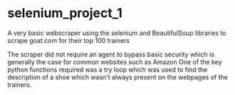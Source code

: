 # selenium_project_1
A very basic webscraper using the selenium and BeautifulSoup libraries to scrape goat.com for their top 100 trainers

The scraper did not require an agent to bypass basic security which is generally the case for common websites such as Amazon
One of the key python functions required was a try loop which was used to find the description of a shoe which wasn't always present on the webpages of the trainers.
